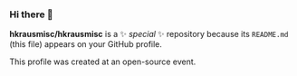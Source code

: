 ### Hi there 👋

**hkrausmisc/hkrausmisc** is a ✨ _special_ ✨ repository because its `README.md` (this file) appears on your GitHub profile.

This profile was created at an open-source event.

<!--
Here are some ideas to get you started:

- 🔭 I’m currently working on ...
- 🌱 I’m currently learning ...
- 👯 I’m looking to collaborate on ...
- 🤔 I’m looking for help with ...
- 💬 Ask me about ...
- 📫 How to reach me: ...
- 😄 Pronouns: ...
- ⚡ Fun fact: ...
-->
